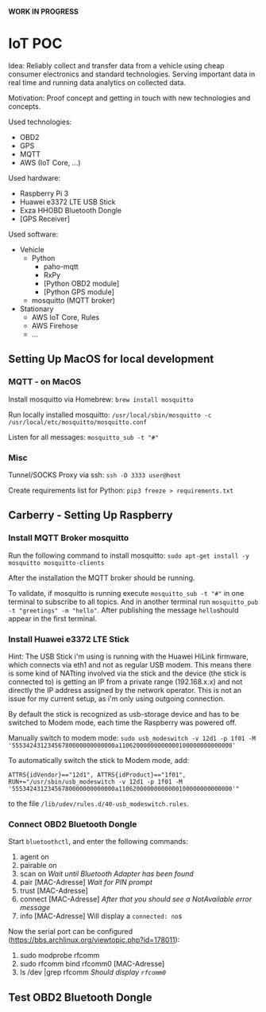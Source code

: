 **WORK IN PROGRESS**

# IoT POC

Idea: Reliably collect and transfer data from a vehicle using cheap consumer electronics and standard technologies. Serving important data in real time and running data analytics on collected data.

Motivation: Proof concept and getting in touch with new technologies and concepts.

Used technologies:
* OBD2
* GPS
* MQTT
* AWS (IoT Core, ...)

Used hardware:
* Raspberry Pi 3
* Huawei e3372 LTE USB Stick
* Exza HHOBD Bluetooth Dongle
* [GPS Receiver]

Used software: 
* Vehicle
    * Python
        * paho-mqtt
        * RxPy
        * [Python OBD2 module]
        * [Python GPS module]
    * mosquitto (MQTT broker)
* Stationary
    * AWS IoT Core, Rules
    * AWS Firehose
    * ...

## Setting Up MacOS for local development

### MQTT - on MacOS
Install mosquitto via Homebrew: `brew install mosquitto`

Run locally installed mosquitto: `/usr/local/sbin/mosquitto -c /usr/local/etc/mosquitto/mosquitto.conf`

Listen for all messages: ``mosquitto_sub -t "#"``

### Misc

Tunnel/SOCKS Proxy via ssh: `ssh -D 3333 user@host`

Create requirements list for Python: `pip3 freeze > requirements.txt`

## Carberry - Setting Up Raspberry

### Install MQTT Broker mosquitto

Run the following command to install mosquitto: `sudo apt-get install -y mosquitto mosquitto-clients`

After the installation the MQTT broker should be running.

To validate, if mosquitto is running execute `mosquitto_sub -t "#"` in one terminal to subscribe to all topics. And in another terminal run `mosquitto_pub -t "greetings" -m "hello"`. After publishing the message `hello`should appear in the first terminal.

### Install Huawei e3372 LTE Stick

Hint: The USB Stick i'm using is running with the Huawei HiLink firmware, which connects via eth1 and not as regular USB modem. This means there is some kind of NATting involved via the stick and the device (the stick is connected to) is getting an IP from a private range (192.168.x.x) and not directly the IP address assigned by the network operator. This is not an issue for my current setup, as i'm only using outgoing connection. 

By default the stick is recognized as usb-storage device and has to be switched to Modem mode, each time the Raspberry was powered off.

Manually switch to modem mode: `sudo usb_modeswitch -v 12d1 -p 1f01 -M '55534243123456780000000000000a11062000000000000100000000000000'`

To automatically switch the stick to Modem mode, add: 
```
ATTRS{idVendor}=="12d1", ATTRS{idProduct}=="1f01", RUN+="/usr/sbin/usb_modeswitch -v 12d1 -p 1f01 -M '55534243123456780000000000000a11062000000000000100000000000000'"
```
to the file `/lib/udev/rules.d/40-usb_modeswitch.rules`.

### Connect OBD2 Bluetooth Dongle

Start `bluetoothctl`, and enter the following commands:
1. agent on
2. pairable on
3. scan on
*Wait until Bluetooth Adapter has been found*
4. pair [MAC-Adresse]
*Wait for PIN prompt*
5. trust [MAC-Adresse]
6. connect [MAC-Adresse]
*After that you should see a NotAvailable error message*
7. info [MAC-Adresse]
Will display a `connected: no`s

Now the serial port can be configured (https://bbs.archlinux.org/viewtopic.php?id=178011):
1. sudo modprobe rfcomm
2. sudo rfcomm bind rfcomm0 [MAC-Adresse]
3. ls /dev |grep rfcomm
*Should display `rfcomm0`*
    
## Test OBD2 Bluetooth Dongle

